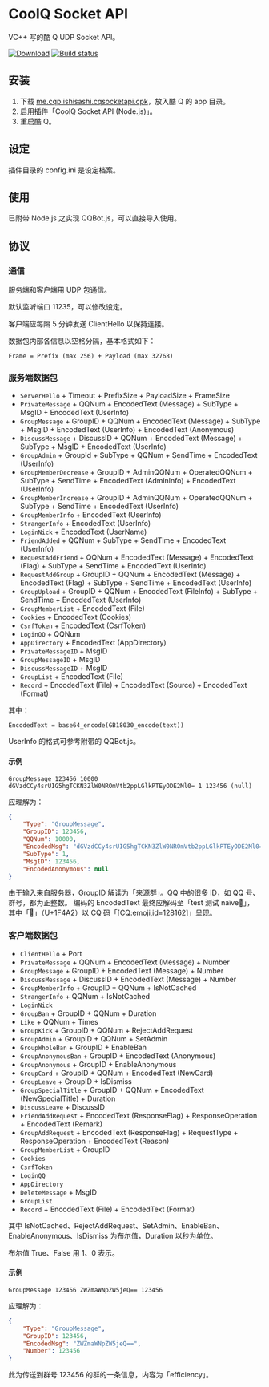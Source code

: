 # CoolQ Socket API
VC++ 写的酷 Q UDP Socket API。

[![Download](https://api.bintray.com/packages/mrhso/cqsocketapi/nodejs/images/download.svg)](https://bintray.com/mrhso/cqsocketapi/nodejs/_latestVersion) [![Build status](https://ci.appveyor.com/api/projects/status/dfrm0xppsokcr2ks?svg=true)](https://ci.appveyor.com/project/mrhso/cqsocketapi)

## 安装
1. 下载 [me.cqp.ishisashi.cqsocketapi.cpk](https://dl.bintray.com/mrhso/cqsocketapi/me.cqp.ishisashi.cqsocketapi.cpk)，放入酷 Q 的 app 目录。
2. 启用插件「CoolQ Socket API (Node.js)」。
3. 重启酷 Q。

## 设定
插件目录的 config.ini 是设定档案。

## 使用
已附带 Node.js 之实现 QQBot.js，可以直接导入使用。

## 协议
### 通信
服务端和客户端用 UDP 包通信。

默认监听端口 11235，可以修改设定。

客户端应每隔 5 分钟发送 ClientHello 以保持连接。

数据包内部各信息以空格分隔，基本格式如下：
```
Frame = Prefix (max 256) + Payload (max 32768)
```

### 服务端数据包
* `ServerHello` + Timeout + PrefixSize + PayloadSize + FrameSize
* `PrivateMessage` + QQNum + EncodedText (Message) + SubType + MsgID + EncodedText (UserInfo)
* `GroupMessage` + GroupID + QQNum + EncodedText (Message) + SubType + MsgID + EncodedText (UserInfo) + EncodedText (Anonymous)
* `DiscussMessage` + DiscussID + QQNum + EncodedText (Message) + SubType + MsgID + EncodedText (UserInfo)
* `GroupAdmin` + GroupId + SubType + QQNum + SendTime + EncodedText (UserInfo)
* `GroupMemberDecrease` + GroupID + AdminQQNum + OperatedQQNum + SubType + SendTime + EncodedText (AdminInfo) + EncodedText (UserInfo)
* `GroupMemberIncrease` + GroupID + AdminQQNum + OperatedQQNum + SubType + SendTime + EncodedText (UserInfo)
* `GroupMemberInfo` + EncodedText (UserInfo)
* `StrangerInfo` + EncodedText (UserInfo)
* `LoginNick` + EncodedText (UserName)
* `FriendAdded` + QQNum + SubType + SendTime + EncodedText (UserInfo)
* `RequestAddFriend` + QQNum + EncodedText (Message) + EncodedText (Flag) + SubType + SendTime + EncodedText (UserInfo)
* `RequestAddGroup` + GroupID + QQNum + EncodedText (Message) + EncodedText (Flag) + SubType + SendTime + EncodedText (UserInfo)
* `GroupUpload` + GroupID + QQNum + EncodedText (FileInfo) + SubType + SendTime + EncodedText (UserInfo)
* `GroupMemberList` + EncodedText (File)
* `Cookies` + EncodedText (Cookies)
* `CsrfToken` + EncodedText (CsrfToken)
* `LoginQQ` + QQNum
* `AppDirectory` + EncodedText (AppDirectory)
* `PrivateMessageID` + MsgID
* `GroupMessageID` + MsgID
* `DiscussMessageID` + MsgID
* `GroupList` + EncodedText (File)
* `Record` + EncodedText (File) + EncodedText (Source) + EncodedText (Format)

其中：
```
EncodedText = base64_encode(GB18030_encode(text))
```
UserInfo 的格式可参考附带的 QQBot.js。

#### 示例
```
GroupMessage 123456 10000 dGVzdCCy4srUIG5hgTCKN3ZlW0NROmVtb2ppLGlkPTEyODE2Ml0= 1 123456 (null)
```
应理解为：
```JSON
{
    "Type": "GroupMessage",
    "GroupID": 123456,
    "QQNum": 10000,
    "EncodedMsg": "dGVzdCCy4srUIG5hgTCKN3ZlW0NROmVtb2ppLGlkPTEyODE2Ml0=",
    "SubType": 1,
    "MsgID": 123456,
    "EncodedAnonymous": null
}
```
由于输入来自服务器，GroupID 解读为「来源群」。QQ 中的很多 ID，如 QQ 号、群号，都为正整数。
编码的 EncodedText 最终应解码至「test 测试 naïve💢」，其中「💢」（U+1F4A2）以 CQ 码「[CQ:emoji,id=128162]」呈现。

### 客户端数据包
* `ClientHello` + Port
* `PrivateMessage` + QQNum + EncodedText (Message) + Number
* `GroupMessage` + GroupID + EncodedText (Message) + Number
* `DiscussMessage` + DiscussID + EncodedText (Message) + Number
* `GroupMemberInfo` + GroupID + QQNum + IsNotCached
* `StrangerInfo` + QQNum + IsNotCached
* `LoginNick`
* `GroupBan` + GroupID + QQNum + Duration
* `Like` + QQNum + Times
* `GroupKick` + GroupID + QQNum + RejectAddRequest
* `GroupAdmin` + GroupID + QQNum + SetAdmin
* `GroupWholeBan` + GroupID + EnableBan
* `GroupAnonymousBan` + GroupID + EncodedText (Anonymous)
* `GroupAnonymous` + GroupID + EnableAnonymous
* `GroupCard` + GroupID + QQNum + EncodedText (NewCard)
* `GroupLeave` + GroupID + IsDismiss
* `GroupSpecialTitle` + GroupID + QQNum + EncodedText (NewSpecialTitle) + Duration
* `DiscussLeave` + DiscussID
* `FriendAddRequest` + EncodedText (ResponseFlag) + ResponseOperation + EncodedText (Remark)
* `GroupAddRequest` + EncodedText (ResponseFlag) + RequestType + ResponseOperation + EncodedText (Reason)
* `GroupMemberList` + GroupID
* `Cookies`
* `CsrfToken`
* `LoginQQ`
* `AppDirectory`
* `DeleteMessage` + MsgID
* `GroupList`
* `Record` + EncodedText (File) + EncodedText (Format)

其中 IsNotCached、RejectAddRequest、SetAdmin、EnableBan、EnableAnonymous、IsDismiss 为布尔值，Duration 以秒为单位。

布尔值 True、False 用 1、0 表示。

#### 示例
```
GroupMessage 123456 ZWZmaWNpZW5jeQ== 123456
```
应理解为：
```JSON
{
    "Type": "GroupMessage",
    "GroupID": 123456,
    "EncodedMsg": "ZWZmaWNpZW5jeQ==",
    "Number": 123456
}
```
此为传送到群号 123456 的群的一条信息，内容为「efficiency」。
